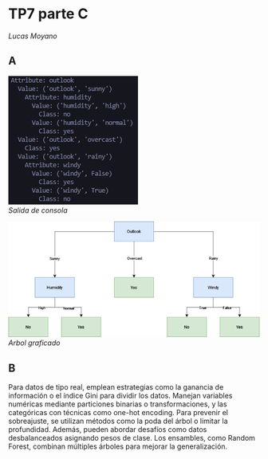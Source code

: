 # TP7 parte C
*Lucas Moyano*

## A

![](imgs/decision_tree_output.PNG)  
*Salida de consola*

![](imgs/decision_tree.png)  
*Arbol graficado*

## B

Para datos de tipo real, emplean estrategias como la ganancia de información o el índice Gini para dividir los datos. Manejan variables numéricas mediante particiones binarias o transformaciones, y las categóricas con técnicas como one-hot encoding. Para prevenir el sobreajuste, se utilizan métodos como la poda del árbol o limitar la profundidad. Además, pueden abordar desafíos como datos desbalanceados asignando pesos de clase. Los ensambles, como Random Forest, combinan múltiples árboles para mejorar la generalización.